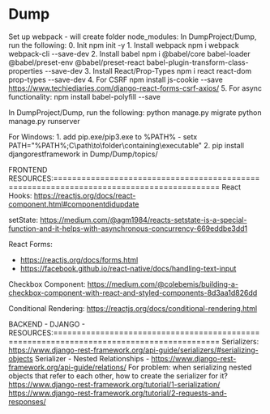 # Dump

Set up webpack - will create folder node_modules:
In DumpProject/Dump, run the following:
    0. Init
        npm init -y
    1. Install webpack
        npm i webpack webpack-cli --save-dev
    2. Install babel
        npm i @babel/core babel-loader @babel/preset-env @babel/preset-react babel-plugin-transform-class-properties --save-dev
    3. Install React/Prop-Types
        npm i react react-dom prop-types --save-dev
    4. For CSRF
        npm install js-cookie --save
        https://www.techiediaries.com/django-react-forms-csrf-axios/
    5. For async functionality:
        npm install babel-polyfill --save
        
In DumpProject/Dump, run the following:
    python manage.py migrate
    python manage.py runserver
    
For Windows:
    1. add pip.exe/pip3.exe to %PATH% - setx PATH="%PATH%;C\path\to\folder\containing\executable"
    2. pip install djangorestframework in Dump/Dump/topics/
    

FRONTEND RESOURCES:=========================================================================================
React Hooks: https://reactjs.org/docs/react-component.html#componentdidupdate

setState: https://medium.com/@agm1984/reacts-setstate-is-a-special-function-and-it-helps-with-asynchronous-concurrency-669eddbe3dd1

React Forms: 
- https://reactjs.org/docs/forms.html
- https://facebook.github.io/react-native/docs/handling-text-input

Checkbox Component:
https://medium.com/@colebemis/building-a-checkbox-component-with-react-and-styled-components-8d3aa1d826dd

Conditional Rendering:
https://reactjs.org/docs/conditional-rendering.html


BACKEND - DJANGO -  RESOURCES:=========================================================================================
Serializers: https://www.django-rest-framework.org/api-guide/serializers/#serializing-objects
Serializer - Nested Relationships - https://www.django-rest-framework.org/api-guide/relations/
    For problem:
    when serializing nested objects that refer to each other, how to create the serializer for it?
https://www.django-rest-framework.org/tutorial/1-serialization/
https://www.django-rest-framework.org/tutorial/2-requests-and-responses/